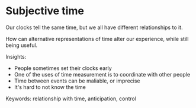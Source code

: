# Subjective time

Our clocks tell the same time, but we all have different relationships to it.

How can alternative representations of time alter our experience, while still being useful.

Insights:
* People sometimes set their clocks early
* One of the uses of time measurement is to coordinate with other people
* Time between events can be maliable, or imprecise
* It's hard to not know the time

Keywords:
relationship with time, anticipation, control